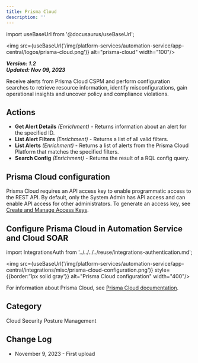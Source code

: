 ```yaml
---
title: Prisma Cloud
description: ''
---
```

import useBaseUrl from '@docusaurus/useBaseUrl';

<img src={useBaseUrl('/img/platform-services/automation-service/app-central/logos/prisma-cloud.png')} alt="prisma-cloud" width="100"/>

***Version: 1.2  
Updated: Nov 09, 2023***

Receive alerts from Prisma Cloud CSPM and perform configuration searches to retrieve resource information, identify misconfigurations, gain operational insights and uncover policy and compliance violations.

## Actions

* **Get Alert Details** *(Enrichment)* - Returns information about an alert for the specified ID.
* **List Alert Filters** *(Enrichment)* - Returns a list of all valid filters.
* **List Alerts** *(Enrichment)* - Returns a list of alerts from the Prisma Cloud Platform that matches the specified filters.
* **Search Config** *(Enrichment)* - Returns the result of a RQL config query.

## Prisma Cloud configuration

Prisma Cloud requires an API access key to enable programmatic access to the REST API. By default, only the System Admin has API access and can enable API access for other administrators. To generate an access key, see [Create and Manage Access Keys](https://docs.prismacloud.io/en/enterprise-edition/content-collections/administration/create-access-keys).

## Configure Prisma Cloud in Automation Service and Cloud SOAR

import IntegrationsAuth from '../../../../reuse/integrations-authentication.md';

<IntegrationsAuth/>

<img src={useBaseUrl('/img/platform-services/automation-service/app-central/integrations/misc/prisma-cloud-configuration.png')} style={{border:'1px solid gray'}} alt="Prisma Cloud configuration" width="400"/>

For information about Prisma Cloud, see [Prisma Cloud documentation](https://docs.prismacloud.io/en).

## Category

Cloud Security Posture Management

## Change Log

* November 9, 2023 - First upload

